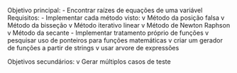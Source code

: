 Objetivo principal: 
	- Encontrar raízes de equações de uma variável
	Requisitos:
		- Implementar cada método visto:
			v Método da posição falsa
			v Método da bisseção
			v Método iterativo linear
			v Método de Newton Raphson
			v Método da secante
		- Implementar tratamento próprio de funções
			v pesquisar uso de ponteiros para funções matemáticas
			v criar um gerador de funções a partir de strings
			v usar arvore de expressões

Objetivos secundários:
	v	Gerar múltiplos casos de teste
